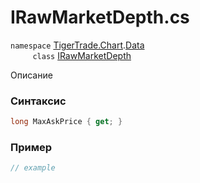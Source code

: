 
# IRawMarketDepth.cs
`namespace` [TigerTrade.Chart](../../../../TigerTrade.Chart.md).[Data](../../../../TigerTrade.Chart/Data.md)  
&nbsp;&nbsp;&nbsp;&nbsp;&nbsp;&nbsp;&nbsp;&nbsp;&nbsp;`class` [IRawMarketDepth](../../IRawMarketDepth.cs.md)

Описание

### Синтаксис
```csharp
long MaxAskPrice { get; }
```
### Пример  
```csharp
// example
```

